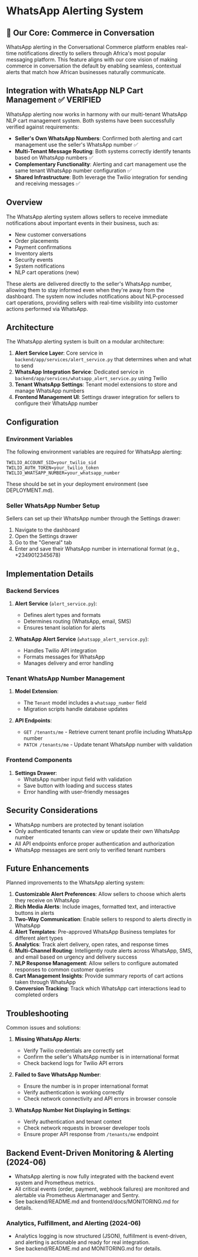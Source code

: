 # WhatsApp Alerting System

## 🚀 Our Core: Commerce in Conversation

WhatsApp alerting in the Conversational Commerce platform enables real-time notifications directly to sellers through Africa's most popular messaging platform. This feature aligns with our core vision of making commerce in conversation the default by enabling seamless, contextual alerts that match how African businesses naturally communicate.

## Integration with WhatsApp NLP Cart Management ✅ VERIFIED

WhatsApp alerting now works in harmony with our multi-tenant WhatsApp NLP cart management system. Both systems have been successfully verified against requirements:

- **Seller's Own WhatsApp Numbers**: Confirmed both alerting and cart management use the seller's WhatsApp number ✅
- **Multi-Tenant Message Routing**: Both systems correctly identify tenants based on WhatsApp numbers ✅
- **Complementary Functionality**: Alerting and cart management use the same tenant WhatsApp number configuration ✅
- **Shared Infrastructure**: Both leverage the Twilio integration for sending and receiving messages ✅

## Overview

The WhatsApp alerting system allows sellers to receive immediate notifications about important events in their business, such as:

- New customer conversations
- Order placements
- Payment confirmations
- Inventory alerts
- Security events
- System notifications
- NLP cart operations (new)

These alerts are delivered directly to the seller's WhatsApp number, allowing them to stay informed even when they're away from the dashboard. The system now includes notifications about NLP-processed cart operations, providing sellers with real-time visibility into customer actions performed via WhatsApp.

## Architecture

The WhatsApp alerting system is built on a modular architecture:

1. **Alert Service Layer**: Core service in `backend/app/services/alert_service.py` that determines when and what to send
2. **WhatsApp Integration Service**: Dedicated service in `backend/app/services/whatsapp_alert_service.py` using Twilio
3. **Tenant WhatsApp Settings**: Tenant model extensions to store and manage WhatsApp numbers
4. **Frontend Management UI**: Settings drawer integration for sellers to configure their WhatsApp number

## Configuration

### Environment Variables

The following environment variables are required for WhatsApp alerting:

```
TWILIO_ACCOUNT_SID=your_twilio_sid
TWILIO_AUTH_TOKEN=your_twilio_token
TWILIO_WHATSAPP_NUMBER=your_whatsapp_number
```

These should be set in your deployment environment (see DEPLOYMENT.md).

### Seller WhatsApp Number Setup

Sellers can set up their WhatsApp number through the Settings drawer:

1. Navigate to the dashboard
2. Open the Settings drawer
3. Go to the "General" tab
4. Enter and save their WhatsApp number in international format (e.g., +2349012345678)

## Implementation Details

### Backend Services

1. **Alert Service** (`alert_service.py`):

   - Defines alert types and formats
   - Determines routing (WhatsApp, email, SMS)
   - Ensures tenant isolation for alerts

2. **WhatsApp Alert Service** (`whatsapp_alert_service.py`):
   - Handles Twilio API integration
   - Formats messages for WhatsApp
   - Manages delivery and error handling

### Tenant WhatsApp Number Management

1. **Model Extension**:

   - The `Tenant` model includes a `whatsapp_number` field
   - Migration scripts handle database updates

2. **API Endpoints**:
   - `GET /tenants/me` - Retrieve current tenant profile including WhatsApp number
   - `PATCH /tenants/me` - Update tenant WhatsApp number with validation

### Frontend Components

1. **Settings Drawer**:
   - WhatsApp number input field with validation
   - Save button with loading and success states
   - Error handling with user-friendly messages

## Security Considerations

- WhatsApp numbers are protected by tenant isolation
- Only authenticated tenants can view or update their own WhatsApp number
- All API endpoints enforce proper authentication and authorization
- WhatsApp messages are sent only to verified tenant numbers

## Future Enhancements

Planned improvements to the WhatsApp alerting system:

1. **Customizable Alert Preferences**: Allow sellers to choose which alerts they receive on WhatsApp
2. **Rich Media Alerts**: Include images, formatted text, and interactive buttons in alerts
3. **Two-Way Communication**: Enable sellers to respond to alerts directly in WhatsApp
4. **Alert Templates**: Pre-approved WhatsApp Business templates for different alert types
5. **Analytics**: Track alert delivery, open rates, and response times
6. **Multi-Channel Routing**: Intelligently route alerts across WhatsApp, SMS, and email based on urgency and delivery success
7. **NLP Response Management**: Allow sellers to configure automated responses to common customer queries
8. **Cart Management Insights**: Provide summary reports of cart actions taken through WhatsApp
9. **Conversion Tracking**: Track which WhatsApp cart interactions lead to completed orders

## Troubleshooting

Common issues and solutions:

1. **Missing WhatsApp Alerts**:

   - Verify Twilio credentials are correctly set
   - Confirm the seller's WhatsApp number is in international format
   - Check backend logs for Twilio API errors

2. **Failed to Save WhatsApp Number**:

   - Ensure the number is in proper international format
   - Verify authentication is working correctly
   - Check network connectivity and API errors in browser console

3. **WhatsApp Number Not Displaying in Settings**:
   - Verify authentication and tenant context
   - Check network requests in browser developer tools
   - Ensure proper API response from `/tenants/me` endpoint

## Backend Event-Driven Monitoring & Alerting (2024-06)

- WhatsApp alerting is now fully integrated with the backend event system and Prometheus metrics.
- All critical events (order, payment, webhook failures) are monitored and alertable via Prometheus Alertmanager and Sentry.
- See backend/README.md and frontend/docs/MONITORING.md for details.

### Analytics, Fulfillment, and Alerting (2024-06)

- Analytics logging is now structured (JSON), fulfillment is event-driven, and alerting is actionable and ready for real integration.
- See backend/README.md and MONITORING.md for details.
